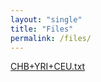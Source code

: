 ```yaml
---
layout: "single"
title: "Files"
permalink: /files/
---
```


[CHB+YRI+CEU.txt](/bioinformatics/docs/CHB+YRI+CEU.txt)

